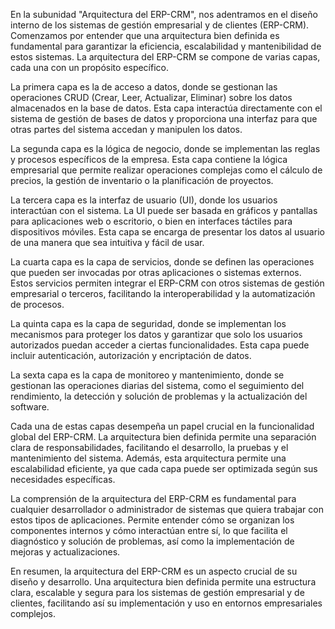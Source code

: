 En la subunidad "Arquitectura del ERP-CRM", nos adentramos en el diseño interno de los sistemas de gestión empresarial y de clientes (ERP-CRM). Comenzamos por entender que una arquitectura bien definida es fundamental para garantizar la eficiencia, escalabilidad y mantenibilidad de estos sistemas. La arquitectura del ERP-CRM se compone de varias capas, cada una con un propósito específico.

La primera capa es la de acceso a datos, donde se gestionan las operaciones CRUD (Crear, Leer, Actualizar, Eliminar) sobre los datos almacenados en la base de datos. Esta capa interactúa directamente con el sistema de gestión de bases de datos y proporciona una interfaz para que otras partes del sistema accedan y manipulen los datos.

La segunda capa es la lógica de negocio, donde se implementan las reglas y procesos específicos de la empresa. Esta capa contiene la lógica empresarial que permite realizar operaciones complejas como el cálculo de precios, la gestión de inventario o la planificación de proyectos.

La tercera capa es la interfaz de usuario (UI), donde los usuarios interactúan con el sistema. La UI puede ser basada en gráficos y pantallas para aplicaciones web o escritorio, o bien en interfaces táctiles para dispositivos móviles. Esta capa se encarga de presentar los datos al usuario de una manera que sea intuitiva y fácil de usar.

La cuarta capa es la capa de servicios, donde se definen las operaciones que pueden ser invocadas por otras aplicaciones o sistemas externos. Estos servicios permiten integrar el ERP-CRM con otros sistemas de gestión empresarial o terceros, facilitando la interoperabilidad y la automatización de procesos.

La quinta capa es la capa de seguridad, donde se implementan los mecanismos para proteger los datos y garantizar que solo los usuarios autorizados puedan acceder a ciertas funcionalidades. Esta capa puede incluir autenticación, autorización y encriptación de datos.

La sexta capa es la capa de monitoreo y mantenimiento, donde se gestionan las operaciones diarias del sistema, como el seguimiento del rendimiento, la detección y solución de problemas y la actualización del software.

Cada una de estas capas desempeña un papel crucial en la funcionalidad global del ERP-CRM. La arquitectura bien definida permite una separación clara de responsabilidades, facilitando el desarrollo, la pruebas y el mantenimiento del sistema. Además, esta arquitectura permite una escalabilidad eficiente, ya que cada capa puede ser optimizada según sus necesidades específicas.

La comprensión de la arquitectura del ERP-CRM es fundamental para cualquier desarrollador o administrador de sistemas que quiera trabajar con estos tipos de aplicaciones. Permite entender cómo se organizan los componentes internos y cómo interactúan entre sí, lo que facilita el diagnóstico y solución de problemas, así como la implementación de mejoras y actualizaciones.

En resumen, la arquitectura del ERP-CRM es un aspecto crucial de su diseño y desarrollo. Una arquitectura bien definida permite una estructura clara, escalable y segura para los sistemas de gestión empresarial y de clientes, facilitando así su implementación y uso en entornos empresariales complejos.
